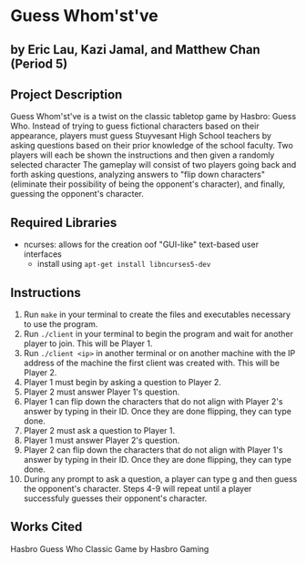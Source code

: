 # Guess Whom'st've

## by Eric Lau, Kazi Jamal, and Matthew Chan (Period 5)

## Project Description
Guess Whom'st've is a twist on the classic tabletop game by Hasbro: Guess Who. Instead of trying to guess fictional characters based on their appearance, players must guess Stuyvesant High School teachers by asking questions based on their prior knowledge of the school faculty. Two players will each be shown the instructions and then given a randomly selected character The gameplay will consist of two players going back and forth asking questions, analyzing answers to "flip down characters" (eliminate their possibility of being the opponent's character), and finally, guessing the opponent's character.

## Required Libraries
- ncurses: allows for the creation oof "GUI-like" text-based user interfaces
  - install using `apt-get install libncurses5-dev`


## Instructions
1) Run `make` in your terminal to create the files and executables necessary to use the program.
2) Run `./client` in your terminal to begin the program and wait for another player to join. This will be Player 1.
3) Run `./client <ip>` in another terminal or on another machine with the IP address of the machine the first client was created with. This will be Player 2.
4) Player 1 must begin by asking a question to Player 2.
5) Player 2 must answer Player 1's question.
6) Player 1 can flip down the characters that do not align with Player 2's answer by typing in their ID. Once they are done flipping, they can type done.
7) Player 2 must ask a question to Player 1.
8) Player 1 must answer Player 2's question.
9) Player 2 can flip down the characters that do not align with Player 1's answer by typing in their ID. Once they are done flipping, they can type done.
10) During any prompt to ask a question, a player can type g and then guess the opponent's character. Steps 4-9 will repeat until a player successfuly guesses their opponent's character.

## Works Cited
Hasbro Guess Who Classic Game by Hasbro Gaming